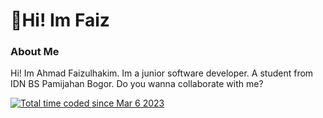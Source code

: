 <h1>👋Hi! Im Faiz </h1>

### About Me

Hi! Im Ahmad Faizulhakim. Im a junior software developer. A student from IDN BS Pamijahan Bogor. Do you wanna collaborate with me?

<a href="https://wakatime.com/@bcd0d2e9-520f-4663-8117-bb27f487e38a"><img src="https://wakatime.com/badge/user/bcd0d2e9-520f-4663-8117-bb27f487e38a.svg" alt="Total time coded since Mar 6 2023"/></a>

